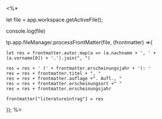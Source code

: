 <%*

let file = app.workspace.getActiveFile(); 

console.log(file)

tp.app.fileManager.processFrontMatter(file, (frontmatter) =>{ 

	let res = frontmatter.autor.map(a => (a.nachname + ', ' + (a.vorname[0]) + '.').join(", ")

	res = res + ' (' + frontmatter.erscheinungsjahr + '): ' 
	res = res + frontmatter.titel + ", " 
	res = res + frontmatter.auflage +". Aufl., " 
	res = res + frontmatter.erscheinungsort +" " 
	res = res + frontmatter.erscheinungsjahr 
	
	frontmatter["literatureintrag"] = res
});
%>